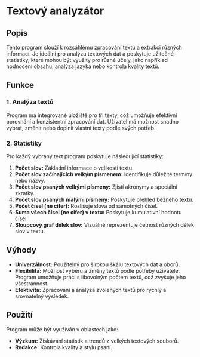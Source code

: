 # Textový analyzátor

## Popis

Tento program slouží k rozsáhlému zpracování textu a extrakci různých informací. Je ideální pro analýzu textových dat a poskytuje užitečné statistiky, které mohou být využity pro různé účely, jako například hodnocení obsahu, analýza jazyka nebo kontrola kvality textů.

## Funkce

### 1\. Analýza textů

Program má integrované úložiště pro tři texty, což umožňuje efektivní porovnání a konzistentní zpracování dat. Uživatel má možnost snadno vybrat, změnit nebo doplnit vlastní texty podle svých potřeb.

### 2\. Statistiky

Pro každý vybraný text program poskytuje následující statistiky:

1.  **Počet slov:** Základní informace o velikosti textu.
2.  **Počet slov začínajících velkým písmenem:** Identifikuje důležité termíny nebo názvy.
3.  **Počet slov psaných velkými písmeny:** Zjistí akronymy a speciální zkratky.
4.  **Počet slov psaných malými písmeny:** Poskytuje přehled běžného textu.
5.  **Počet čísel (ne cifer):** Rozlišuje slova od samotných čísel.
6.  **Suma všech čísel (ne cifer) v textu:** Poskytuje kumulativní hodnotu čísel.
7.  **Sloupcový graf délek slov:** Vizuálně reprezentuje četnost různých délek slov v textu.

## Výhody

-   **Univerzálnost:** Použitelný pro širokou škálu textových dat a oborů.
-   **Flexibilita:** Možnost výběru a změny textů podle potřeby uživatele. Program umožňuje práci s libovolným počtem textů, což zvyšuje jeho všestrannost.
-   **Efektivita:** Zpracování a analýza zvolených textů pro rychlý a srovnatelný výsledek.

## Použití

Program může být využíván v oblastech jako:

-   **Výzkum:** Získávání statistik a trendů z velkých textových souborů.
-   **Redakce:** Kontrola kvality a stylu psaní.
